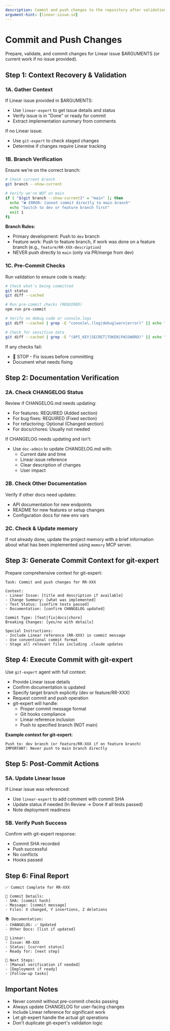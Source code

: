 ```yaml
---
description: Commit and push changes to the repository after validation.
argument-hint: [linear-issue-id]
---
```


# Commit and Push Changes

Prepare, validate, and commit changes for Linear issue $ARGUMENTS (or current work if no issue provided).

## Step 1: Context Recovery & Validation

### 1A. Gather Context
If Linear issue provided in $ARGUMENTS:
- Use `linear-expert` to get issue details and status
- Verify issue is in "Done" or ready for commit
- Extract implementation summary from comments

If no Linear issue:
- Use `git-expert` to check staged changes
- Determine if changes require Linear tracking

### 1B. Branch Verification
Ensure we're on the correct branch:

```bash
# Check current branch
git branch --show-current

# Verify we're NOT on main
if [ "$(git branch --show-current)" = "main" ]; then
  echo "❌ ERROR: Cannot commit directly to main branch"
  echo "Switch to dev or feature branch first"
  exit 1
fi
```

**Branch Rules:**
- Primary development: Push to `dev` branch
- Feature work: Push to feature branch, if work was done on a feature branch (e.g., `feature/RR-XXX-description`)
- NEVER push directly to `main` (only via PR/merge from dev)

### 1C. Pre-Commit Checks
Run validation to ensure code is ready:

```bash
# Check what's being committed
git status
git diff --cached

# Run pre-commit checks (REQUIRED)
npm run pre-commit

# Verify no debug code or console.logs
git diff --cached | grep -E "console\.(log|debug|warn|error)" || echo "✅ No console statements"

# Check for sensitive data
git diff --cached | grep -E "(API_KEY|SECRET|TOKEN|PASSWORD)" || echo "✅ No exposed secrets"
```

If any checks fail:
- 🛑 STOP - Fix issues before committing
- Document what needs fixing

## Step 2: Documentation Verification

### 2A. Check CHANGELOG Status
Review if CHANGELOG.md needs updating:
- For features: REQUIRED (Added section)
- For bug fixes: REQUIRED (Fixed section)  
- For refactoring: Optional (Changed section)
- For docs/chores: Usually not needed

If CHANGELOG needs updating and isn't:
- Use `doc-admin` to update CHANGELOG.md with:
  - Current date and time
  - Linear issue reference
  - Clear description of changes
  - User impact

### 2B. Check Other Documentation
Verify if other docs need updates:
- API documentation for new endpoints
- README for new features or setup changes
- Configuration docs for new env vars

### 2C. Check & Update memory
If not already done, update the project memory with a brief information about what has been implemented using `memory` MCP server.

## Step 3: Generate Commit Context for git-expert

Prepare comprehensive context for git-expert:

```
Task: Commit and push changes for RR-XXX

Context:
- Linear Issue: [title and description if available]
- Change Summary: [what was implemented]
- Test Status: [confirm tests passed]
- Documentation: [confirm CHANGELOG updated]

Commit Type: [feat|fix|docs|chore]
Breaking Changes: [yes/no with details]

Special Instructions:
- Include Linear reference (RR-XXX) in commit message
- Use conventional commit format
- Stage all relevant files including .claude updates
```

## Step 4: Execute Commit with git-expert

Use `git-expert` agent with full context:
- Provide Linear issue details
- Confirm documentation is updated
- Specify target branch explicitly (dev or feature/RR-XXX)
- Request commit and push operation
- git-expert will handle:
  - Proper commit message format
  - Git hooks compliance
  - Linear reference inclusion
  - Push to specified branch (NOT main)

**Example context for git-expert:**
```
Push to: dev branch (or feature/RR-XXX if on feature branch)
IMPORTANT: Never push to main branch directly
```

## Step 5: Post-Commit Actions

### 5A. Update Linear Issue
If Linear issue was referenced:
- Use `linear-expert` to add comment with commit SHA
- Update status if needed (In Review → Done if all tests passed)
- Note deployment readiness

### 5B. Verify Push Success
Confirm with git-expert response:
- Commit SHA recorded
- Push successful
- No conflicts
- Hooks passed

## Step 6: Final Report

```
✅ Commit Complete for RR-XXX

📝 Commit Details:
- SHA: [commit hash]
- Message: [commit message]
- Files: X changed, Y insertions, Z deletions

📚 Documentation:
- CHANGELOG: ✅ Updated
- Other Docs: [list if updated]

🔗 Linear:
- Issue: RR-XXX
- Status: [current status]
- Ready for: [next step]

🚀 Next Steps:
- [Manual verification if needed]
- [Deployment if ready]
- [Follow-up tasks]
```

## Important Notes

- Never commit without pre-commit checks passing
- Always update CHANGELOG for user-facing changes
- Include Linear reference for significant work
- Let git-expert handle the actual git operations
- Don't duplicate git-expert's validation logic